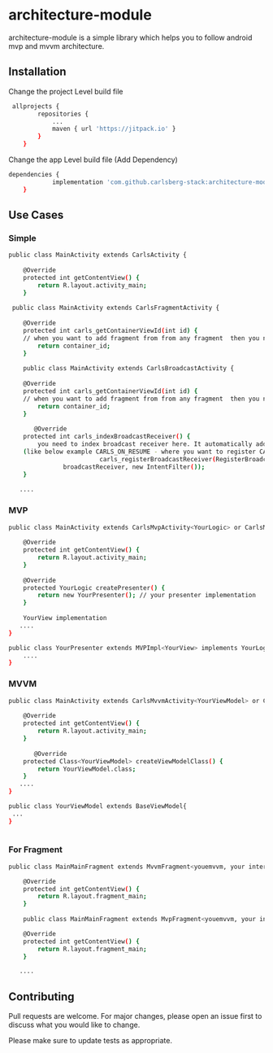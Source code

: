 # architecture-module

architecture-module is a simple library which helps you to follow android mvp and mvvm architecture.

## Installation

Change the project Level build file

```bash
 allprojects {
		repositories {
			...
			maven { url 'https://jitpack.io' }
		}
	}
```

Change the app Level build file (Add Dependency)

```bash
dependencies {
	        implementation 'com.github.carlsberg-stack:architecture-module:20.5.22'
	}
```
## Use Cases

### Simple
```bash
public class MainActivity extends CarlsActivity {
    
    @Override
    protected int getContentView() {
        return R.layout.activity_main;
    }
    
 public class MainActivity extends CarlsFragmentActivity {
    
    @Override
    protected int carls_getContainerViewId(int id) {
    // when you want to add fragment from from any fragment  then you need to provide container id
        return container_id;
    }
   
    public class MainActivity extends CarlsBroadcastActivity {
    
    @Override
    protected int carls_getContainerViewId(int id) {
    // when you want to add fragment from from any fragment  then you need to provide container id
        return container_id;
    }
    
       @Override
    protected int carls_indexBroadcastReceiver() {
    	you need to index broadcast receiver here. It automatically add register and unregister.
	(like below example CARLS_ON_RESUME - where you want to register CARLS_ON_STOP where you want to unregister)
	                   	 carls_registerBroadcastReceiver(RegisterBroadcastAction.CARLS_ON_RESUME,UnregisterBroadcastAction.CARLS_ON_STOP,
		       broadcastReceiver, new IntentFilter());
    }
   
   ....
```
### MVP
```bash
public class MainActivity extends CarlsMvpActivity<YourLogic> or CarlsMvpFragmentActivity<YourLogic> or CarlsMvpBroadcastActivity<YourLogic> implements YourView {
    
    @Override
    protected int getContentView() {
        return R.layout.activity_main;
    }
      
    @Override
    protected YourLogic createPresenter() {
        return new YourPresenter(); // your presenter implementation
    }
    
    YourView implementation
   ....
}

public class YourPresenter extends MVPImpl<YourView> implements YourLogic {
    ....
}
```
### MVVM
```bash
public class MainActivity extends CarlsMvvmActivity<YourViewModel> or CarlsMvvmFragmentActivity<YourViewModel> or CarlsMvvmBroadcastActivity<YourViewModel>{
    
    @Override
    protected int getContentView() {
        return R.layout.activity_main;
    }
      
       @Override
    protected Class<YourViewModel> createViewModelClass() {
        return YourViewModel.class;
    }
   ....
}

public class YourViewModel extends BaseViewModel{
 ...
}
  
```

### For Fragment
```bash
public class MainMainFragment extends MvvmFragment<youemvvm, your interface if you needed[It has to extend my interface (You can refer example)]> {

    @Override
    protected int getContentView() {
        return R.layout.fragment_main;
    }
    
    public class MainMainFragment extends MvpFragment<youemvvm, your interface if you needed[It has to extend my interface (You can refer example)]> {

    @Override
    protected int getContentView() {
        return R.layout.fragment_main;
    }

   ....
```


## Contributing
Pull requests are welcome. For major changes, please open an issue first to discuss what you would like to change.

Please make sure to update tests as appropriate.
